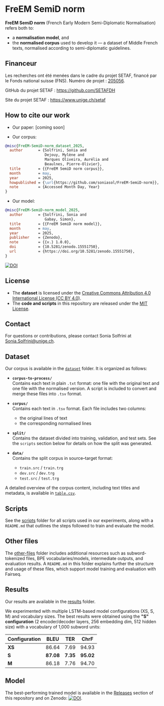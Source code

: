 # FreEM SemiD norm 

**FreEM SemiD norm** (French Early Modern Semi-Diplomatic Normalisation) refers both to:

- a **normalisation model**, and 
- the **normalised corpus** used to develop it — a dataset of Middle French texts, normalised according to semi-diplomatic guidelines.

## Financeur

Les recherches ont été menées dans le cadre du projet SETAF, financé par le Fonds national suisse (FNS). 
Numéro de projet : [205056](https://data.snf.ch/grants/grant/205056).

GitHub du projet SETAF : https://github.com/SETAFDH 

Site du projet SETAF : https://www.unige.ch/setaf

## How to cite our work

- Our paper: [coming soon]

- Our corpus:

```bibtex
@misc{FreEM-SemiD-norm_dataset_2025,
  author       = {Solfrini, Sonia and
                  Dejouy, Mylène and
                  Marques Oliveira, Aurélia and
                  Beaulnes, Pierre-Olivier},
  title        = {{FreEM SemiD norm corpus}},
  month        = may,
  year         = 2025,
  howpublished = {\url{https://github.com/soniasol/FreEM-SemiD-norm}},
  note         = {Accessed Month Day, Year}
}
```

- Our model:

```bibtex
@misc{FreEM-SemiD-norm_model_2025,
  author       = {Solfrini, Sonia and
                  Gabay, Simon},
  title        = {{FreEM SemiD norm model}},
  month        = may,
  year         = 2025,
  publisher    = {Zenodo},
  note         = {{v.} 1.0.0},
  doi          = {10.5281/zenodo.15551750},
  url          = {https://doi.org/10.5281/zenodo.15551750},
}
```
[![DOI](https://zenodo.org/badge/DOI/10.5281/zenodo.15551750.svg)](https://doi.org/10.5281/zenodo.15551750)

## License

- The **dataset** is licensed under the [Creative Commons Attribution 4.0 International License (CC BY 4.0)](https://creativecommons.org/licenses/by/4.0/deed.en).
- The **code and scripts** in this repository are released under the [MIT License](https://opensource.org/licenses/MIT).

## Contact

For questions or contributions, please contact Sonia Solfrini at Sonia.Solfrini@unige.ch.

## Dataset

Our corpus is available in the [`dataset`](https://github.com/soniasol/FreEM-SemiD-norm/tree/main/dataset) folder. It is organized as follows:

- **`corpus-to-process/`**  
  Contains each text in plain `.txt` format: one file with the original text and one file with the normalised version. A script is included to convert and merge these files into `.tsv` format.

- **`corpus/`**  
  Contains each text in `.tsv` format. Each file includes two columns:  
  - the original lines of text  
  - the corresponding normalised lines

- **`split/`**  
  Contains the dataset divided into training, validation, and test sets. See the `scripts` section below for details on how the split was generated.

- **`data/`**  
  Contains the split corpus in source–target format: 
  - `train.src` / `train.trg`  
  - `dev.src` / `dev.trg`  
  - `test.src` / `test.trg`

A detailed overview of the corpus content, including text titles and metadata, is available in [`table.csv`](https://github.com/soniasol/FreEM-SemiD-norm/tree/main/table.csv).

## Scripts

See the [scripts](https://github.com/soniasol/FreEM-SemiD-norm/tree/main/scripts) folder for all scripts used in our experiments, along with a `README.md` that outlines the steps followed to train and evaluate the model.

## Other files

The [other-files](https://github.com/soniasol/FreEM-SemiD-norm/tree/main/other-files) folder includes additional resources such as subword-tokenized files, BPE vocabularies/models, intermediate outputs, and evaluation results. A `README.md` in this folder explains further the structure and usage of these files, which support model training and evaluation with Fairseq.

## Results

Our results are available in the [results](https://github.com/soniasol/FreEM-SemiD-norm/tree/main/results) folder.

We experimented with multiple LSTM-based model configurations (XS, S, M) and vocabulary sizes. The best results were obtained using the **"S" configuration** (2 encoder/decoder layers, 256 embedding dim, 512 hidden size) with a vocabulary of 1,000 subword units:

| Configuration | BLEU  | TER   | ChrF   |
|---------------|-------|-------|--------|
| **XS**        | 86.64 | 7.69  | 94.93  |
| **S**         | **87.08** | **7.35** | **95.02** |
| **M**         | 86.18 | 7.76  | 94.70  |


## Model

The best-performing trained model is available in the [Releases](https://github.com/soniasol/FreEM-SemiD-norm/releases/tag/v1.0.0) section of this repository and on Zenodo: [![DOI](https://zenodo.org/badge/DOI/10.5281/zenodo.15551750.svg)](https://doi.org/10.5281/zenodo.15551750).
